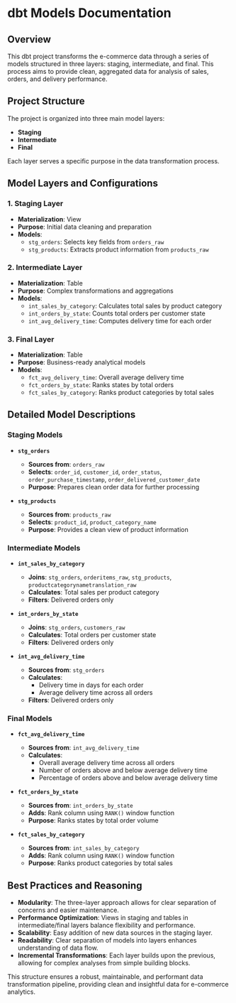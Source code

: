 # dbt Models Documentation

## Overview
This dbt project transforms the e-commerce data through a series of models structured in three layers: staging, intermediate, and final. This process aims to provide clean, aggregated data for analysis of sales, orders, and delivery performance.

## Project Structure
The project is organized into three main model layers:
- **Staging**
- **Intermediate**
- **Final**

Each layer serves a specific purpose in the data transformation process.

## Model Layers and Configurations

### 1. Staging Layer
- **Materialization**: View
- **Purpose**: Initial data cleaning and preparation
- **Models**:
  - `stg_orders`: Selects key fields from `orders_raw`
  - `stg_products`: Extracts product information from `products_raw`

### 2. Intermediate Layer
- **Materialization**: Table
- **Purpose**: Complex transformations and aggregations
- **Models**:
  - `int_sales_by_category`: Calculates total sales by product category
  - `int_orders_by_state`: Counts total orders per customer state
  - `int_avg_delivery_time`: Computes delivery time for each order

### 3. Final Layer
- **Materialization**: Table
- **Purpose**: Business-ready analytical models
- **Models**:
  - `fct_avg_delivery_time`: Overall average delivery time
  - `fct_orders_by_state`: Ranks states by total orders
  - `fct_sales_by_category`: Ranks product categories by total sales

## Detailed Model Descriptions

### Staging Models
- **`stg_orders`**
  - **Sources from**: `orders_raw`
  - **Selects**: `order_id`, `customer_id`, `order_status`, `order_purchase_timestamp`, `order_delivered_customer_date`
  - **Purpose**: Prepares clean order data for further processing

- **`stg_products`**
  - **Sources from**: `products_raw`
  - **Selects**: `product_id`, `product_category_name`
  - **Purpose**: Provides a clean view of product information

### Intermediate Models
- **`int_sales_by_category`**
  - **Joins**: `stg_orders`, `orderitems_raw`, `stg_products`, `productcategorynametranslation_raw`
  - **Calculates**: Total sales per product category
  - **Filters**: Delivered orders only

- **`int_orders_by_state`**
  - **Joins**: `stg_orders`, `customers_raw`
  - **Calculates**: Total orders per customer state
  - **Filters**: Delivered orders only

- **`int_avg_delivery_time`**
  - **Sources from**: `stg_orders`
  - **Calculates**: 
      - Delivery time in days for each order
      - Average delivery time across all orders
  - **Filters**: Delivered orders only

### Final Models
- **`fct_avg_delivery_time`**
  - **Sources from**: `int_avg_delivery_time`
  - **Calculates**: 
      - Overall average delivery time across all orders
      - Number of orders above and below average delivery time
      - Percentage of orders above and below average delivery time
  

- **`fct_orders_by_state`**
  - **Sources from**: `int_orders_by_state`
  - **Adds**: Rank column using `RANK()` window function
  - **Purpose**: Ranks states by total order volume

- **`fct_sales_by_category`**
  - **Sources from**: `int_sales_by_category`
  - **Adds**: Rank column using `RANK()` window function
  - **Purpose**: Ranks product categories by total sales

## Best Practices and Reasoning
- **Modularity**: The three-layer approach allows for clear separation of concerns and easier maintenance.
- **Performance Optimization**: Views in staging and tables in intermediate/final layers balance flexibility and performance.
- **Scalability**: Easy addition of new data sources in the staging layer.
- **Readability**: Clear separation of models into layers enhances understanding of data flow.
- **Incremental Transformations**: Each layer builds upon the previous, allowing for complex analyses from simple building blocks.

This structure ensures a robust, maintainable, and performant data transformation pipeline, providing clean and insightful data for e-commerce analytics.
